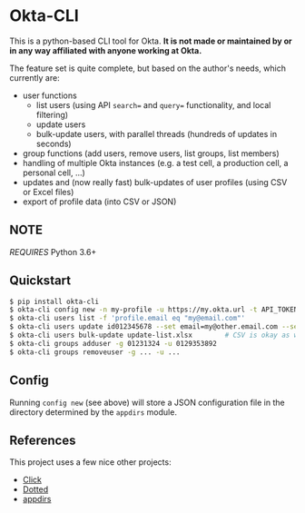 # Okta-CLI

This is a python-based CLI tool for Okta. **It is not made or maintained by or in any way affiliated with anyone working at Okta.**

The feature set is quite complete, but based on the author's needs, which currently are:

- user functions
  - list users (using API `search=` and `query=` functionality, and local filtering)
  - update users
  - bulk-update users, with parallel threads (hundreds of updates in seconds)
- group functions (add users, remove users, list groups, list members)
- handling of multiple Okta instances (e.g. a test cell, a production cell, a personal cell, ...)
- updates and (now really fast) bulk-updates of user profiles (using CSV or Excel files)
- export of profile data (into CSV or JSON)

## NOTE

_REQUIRES_ Python 3.6+

## Quickstart

```bash
$ pip install okta-cli
$ okta-cli config new -n my-profile -u https://my.okta.url -t API_TOKEN
$ okta-cli users list -f 'profile.email eq "my@email.com"'
$ okta-cli users update id012345678 --set email=my@other.email.com --set phone=01234/5678
$ okta-cli users bulk-update update-list.xlsx        # CSV is okay as well :)
$ okta-cli groups adduser -g 01231324 -u 0129353892
$ okta-cli groups removeuser -g ... -u ...
```

## Config

Running `config new` (see above) will store a JSON configuration file
in the directory determined by the `appdirs` module.

## References

This project uses a few nice other projects:

- [Click](https://click.palletsprojects.com)
- [Dotted](https://pypi.org/project/dotted/)
- [appdirs](https://pypi.org/project/appdirs/)
